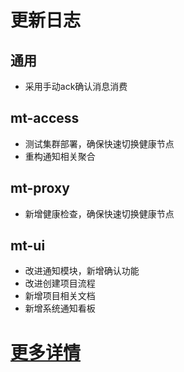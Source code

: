 # 更新日志
## 通用
- 采用手动ack确认消息消费
## mt-access
- 测试集群部署，确保快速切换健康节点
- 重构通知相关聚合
## mt-proxy
- 新增健康检查，确保快速切换健康节点
## mt-ui
- 改进通知模块，新增确认功能
- 改进创建项目流程
- 新增项目相关文档
- 新增系统通知看板
# [更多详情](https://github.com/publicdevop2019/mt-auth/projects/9)